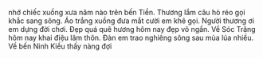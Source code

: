 nhớ chiếc xuồng xưa năm nào trên bến Tiền. Thương lắm câu hò réo gọi khắc sang sông. Áo trắng xuồng đưa mắt cười em khẽ gọi. Người thương ơi em dựng đời chơi. Đẹp quá quê hương hôm nay đẹp vô ngần. Về Sóc Trăng hôm nay khai điệu lâm thôn. Đàn em trao nghiêng sông sau mùa lúa nhiều. Về bến Ninh Kiều thấy nàng đợi
